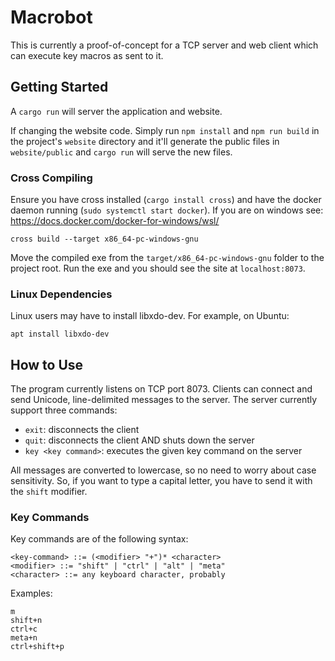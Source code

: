 # Macrobot

This is currently a proof-of-concept for a TCP server and web client which can
execute key macros as sent to it.

## Getting Started

A `cargo run` will server the application and website.

If changing the website code. Simply run `npm install` and `npm run build` in 
the project's `website` directory and it'll generate the public files in
`website/public` and `cargo run` will serve the new files.

### Cross Compiling

Ensure you have cross installed (`cargo install cross`) and have the docker
daemon running (`sudo systemctl start docker`). If you are on windows see: 
https://docs.docker.com/docker-for-windows/wsl/

`cross build --target x86_64-pc-windows-gnu`

Move the compiled exe from the `target/x86_64-pc-windows-gnu` folder to the 
project root. Run the exe and you should see the site at `localhost:8073`.

### Linux Dependencies

Linux users may have to install libxdo-dev. For example, on Ubuntu:

`apt install libxdo-dev`

## How to Use

The program currently listens on TCP port 8073. Clients can connect and send
Unicode, line-delimited messages to the server. The server currently support
three commands:
* `exit`: disconnects the client
* `quit`: disconnects the client AND shuts down the server
* `key <key command>`: executes the given key command on the server

All messages are converted to lowercase, so no need to worry about case
sensitivity. So, if you want to type a capital letter, you have to send it with
the `shift` modifier.

### Key Commands

Key commands are of the following syntax:
```
<key-command> ::= (<modifier> "+")* <character>
<modifier> ::= "shift" | "ctrl" | "alt" | "meta"
<character> ::= any keyboard character, probably
```

Examples:
```
m
shift+n
ctrl+c
meta+n
ctrl+shift+p
```
